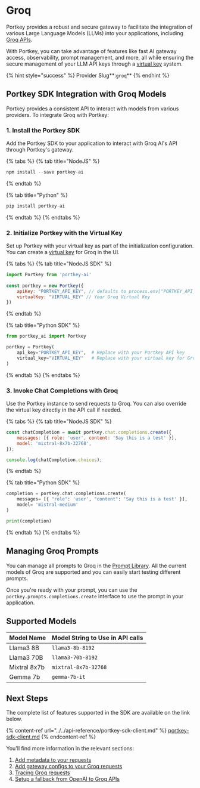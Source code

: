 # Groq

Portkey provides a robust and secure gateway to facilitate the integration of various Large Language Models (LLMs) into your applications, including [Groq APIs](https://console.groq.com/docs/quickstart).

With Portkey, you can take advantage of features like fast AI gateway access, observability, prompt management, and more, all while ensuring the secure management of your LLM API keys through a [virtual key](../../product/ai-gateway-streamline-llm-integrations/virtual-keys/) system.

{% hint style="success" %}
Provider Slug**:**<mark style="color:blue;">**`groq`**</mark>
{% endhint %}

## Portkey SDK Integration with Groq Models

Portkey provides a consistent API to interact with models from various providers. To integrate Groq with Portkey:

### **1. Install the Portkey SDK**

Add the Portkey SDK to your application to interact with Groq AI's API through Portkey's gateway.

{% tabs %}
{% tab title="NodeJS" %}
```javascript
npm install --save portkey-ai
```
{% endtab %}

{% tab title="Python" %}
```python
pip install portkey-ai
```
{% endtab %}
{% endtabs %}

### **2. Initialize Portkey with the Virtual Key**

Set up Portkey with your virtual key as part of the initialization configuration. You can create a [virtual key](../../product/ai-gateway-streamline-llm-integrations/virtual-keys/) for Groq in the UI.

{% tabs %}
{% tab title="NodeJS SDK" %}
```javascript
import Portkey from 'portkey-ai'
 
const portkey = new Portkey({
    apiKey: "PORTKEY_API_KEY", // defaults to process.env["PORTKEY_API_KEY"]
    virtualKey: "VIRTUAL_KEY" // Your Groq Virtual Key
})
```
{% endtab %}

{% tab title="Python SDK" %}
```python
from portkey_ai import Portkey

portkey = Portkey(
    api_key="PORTKEY_API_KEY",  # Replace with your Portkey API key
    virtual_key="VIRTUAL_KEY"   # Replace with your virtual key for Groq
)
```
{% endtab %}
{% endtabs %}

### **3. Invoke Chat Completions with** Groq

Use the Portkey instance to send requests to Groq. You can also override the virtual key directly in the API call if needed.

{% tabs %}
{% tab title="NodeJS SDK" %}
```javascript
const chatCompletion = await portkey.chat.completions.create({
    messages: [{ role: 'user', content: 'Say this is a test' }],
    model: 'mixtral-8x7b-32768',
});

console.log(chatCompletion.choices);
```
{% endtab %}

{% tab title="Python SDK" %}
```python
completion = portkey.chat.completions.create(
    messages= [{ "role": 'user', "content": 'Say this is a test' }],
    model= 'mistral-medium'
)

print(completion)
```
{% endtab %}
{% endtabs %}

## Managing Groq Prompts

You can manage all prompts to Groq in the [Prompt Library](../../product/prompt-library.md). All the current models of Groq are supported and you can easily start testing different prompts.

Once you're ready with your prompt, you can use the `portkey.prompts.completions.create` interface to use the prompt in your application.

## Supported Models

| Model Name   | Model String to Use in API calls |
| ------------ | -------------------------------- |
| Llama3 8B    | `llama3-8b-8192`                 |
| Llama3 70B   | `llama3-70b-8192`                |
| Mixtral 8x7b | `mixtral-8x7b-32768`             |
| Gemma 7b     | `gemma-7b-it`                    |

## Next Steps

The complete list of features supported in the SDK are available on the link below.

{% content-ref url="../../api-reference/portkey-sdk-client.md" %}
[portkey-sdk-client.md](../../api-reference/portkey-sdk-client.md)
{% endcontent-ref %}

You'll find more information in the relevant sections:

1. [Add metadata to your requests](../../product/observability-modern-monitoring-for-llms/metadata.md)
2. [Add gateway configs to your Groq](../../product/ai-gateway-streamline-llm-integrations/configs.md)[ requests](../../product/ai-gateway-streamline-llm-integrations/configs.md)
3. [Tracing Groq requests](../../product/observability-modern-monitoring-for-llms/traces.md)
4. [Setup a fallback from OpenAI to Groq APIs](../../product/ai-gateway-streamline-llm-integrations/fallbacks.md)
